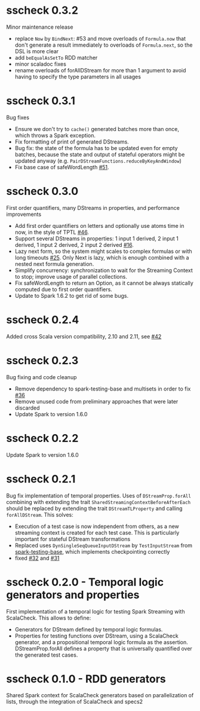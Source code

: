 # sscheck 0.3.2
Minor maintenance release

 * replace `Now` by `BindNext`: #53 and move overloads of `Formula.now` that don't generate a result immediately to overloads of `Formula.next`, so the DSL is more clear
 * add `beEqualAsSetTo` RDD matcher
 * minor scaladoc fixes
 * rename overloads of forAllDStream for more than 1 argument to avoid having to specify the type parameters in all usages

# sscheck 0.3.1
Bug fixes

 * Ensure we don't try to `cache()` generated batches more than once, which throws a Spark exception.
 * Fix formatting of print of generated DStreams.
 * Bug fix: the state of the formula has to be updated even for empty batches, because the state and output of stateful operators might be updated anyway (e.g. `PairDStreamFunctions.reduceByKeyAndWindow`)
 * Fix base case of safeWordLength [#51](https://github.com/juanrh/sscheck/issues/51).

# sscheck 0.3.0
First order quantifiers, many DStreams in properties, and performance improvements

 * Add first order quantifiers on letters and optionally use atoms time in now, in the style of TPTL [#46](https://github.com/juanrh/sscheck/pull/46).
 * Support several DStreams in properties: 1 input 1 derived, 2 input 1 derived, 1 input 2 derived, 2 input 2 derived [#16](https://github.com/juanrh/sscheck/pull/16).
 * Lazy next form, so the system might scales to complex formulas or with long timeouts [#25](https://github.com/juanrh/sscheck/pull/25). Only Next is lazy, which is enough combined with a nested next formula generation.
 * Simplify concurrency: synchronization to wait for the Streaming Context to stop; improve usage of parallel collections.
 * Fix safeWordLength to return an Option, as it cannot be always statically computed due to first order quantifiers.
 * Update to Spark 1.6.2 to get rid of some bugs.

# sscheck 0.2.4
Added cross Scala version compatibility, 2.10 and 2.11, see [#42](https://github.com/juanrh/sscheck/pull/42)

# sscheck 0.2.3
Bug fixing and code cleanup

  * Remove dependency to spark-testing-base and multisets in order to fix [#36](https://github.com/juanrh/sscheck/issues/36)
  * Remove unused code from preliminary approaches that were later discarded
  * Update Spark to version 1.6.0

# sscheck 0.2.2
Update Spark to version 1.6.0

# sscheck 0.2.1
Bug fix implementation of temporal properties. Uses of `DStreamProp.forAll` combining with extending the trait `SharedStreamingContextBeforeAfterEach` should be replaced by extending the trait `DStreamTLProperty` and calling `forAllDStream`. This solves:

  * Execution of a test case is now independent from others, as a new streaming context is created for each test case. This is particularly important for stateful DStream transformations
  * Replaced uses `DynSingleSeqQueueInputDStream` by `TestInputStream` from [spark-testing-base](https://github.com/holdenk/spark-testing-base), which implements checkpointing correctly
  * fixed [#32](https://github.com/juanrh/sscheck/issues/32) and [#31](https://github.com/juanrh/sscheck/issues/31)

# sscheck 0.2.0 - Temporal logic generators and properties
First implementation of a temporal logic for testing Spark Streaming with ScalaCheck. This allows to define:

   * Generators for DStream defined by temporal logic formulas.
   * Properties for testing functions over DStream, using a ScalaCheck generator, and a propositional temporal logic formula as the assertion. DStreamProp.forAll defines a property that is universally quantified over the generated test cases.

# sscheck 0.1.0 - RDD generators

Shared Spark context for ScalaCheck generators based on parallelization of lists, through the integration of ScalaCheck and specs2
